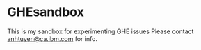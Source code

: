 # GHEsandbox
This is my sandbox for experimenting GHE issues
Please contact anhtuyen@ca.ibm.com for info.
